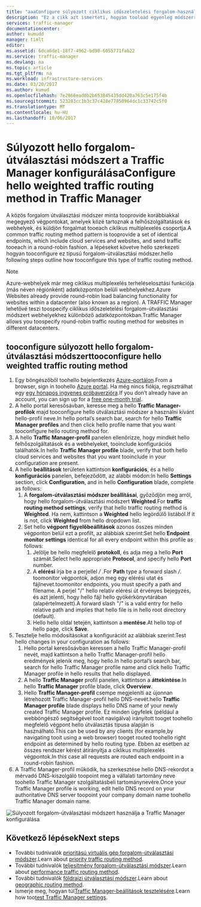 ```yaml
---
title: "aaaConfigure súlyozott ciklikus időszeletelési forgalom-használata az Azure Traffic Manager útválasztási módszer |} Microsoft Docs"
description: "Ez a cikk azt ismerteti, hogyan tooload egyenleg módszerrel ciklikus multiplexelés a Traffic Manager forgalom"
services: traffic-manager
documentationcenter: 
author: kumudd
manager: timlt
editor: 
ms.assetid: 6dca6de1-18f7-4962-bd98-6055771fab22
ms.service: traffic-manager
ms.devlang: na
ms.topic: article
ms.tgt_pltfrm: na
ms.workload: infrastructure-services
ms.date: 03/20/2017
ms.author: kumud
ms.openlocfilehash: 7e2866ead0b2b653845435dd420a763c5e175f4b
ms.sourcegitcommit: 523283cc1b3c37c428e77850964dc1c33742c5f0
ms.translationtype: MT
ms.contentlocale: hu-HU
ms.lasthandoff: 10/06/2017
---
```

# <a name="configure-hello-weighted-traffic-routing-method-in-traffic-manager"></a><span data-ttu-id="cbd56-103">Súlyozott hello forgalom-útválasztási módszert a Traffic Manager konfigurálása</span><span class="sxs-lookup"><span data-stu-id="cbd56-103">Configure hello weighted traffic routing method in Traffic Manager</span></span>

<span data-ttu-id="cbd56-104">A közös forgalom útválasztási módszer minta tooprovide korábbiakkal megegyező végpontokat, amelyek közé tartoznak a felhőszolgáltatások és webhelyek, és küldjön forgalmat tooeach ciklikus multiplexelés csoportja.</span><span class="sxs-lookup"><span data-stu-id="cbd56-104">A common traffic routing method pattern is tooprovide a set of identical endpoints, which include cloud services and websites, and send traffic tooeach in a round-robin fashion.</span></span> <span data-ttu-id="cbd56-105">a lépéseket követve hello szerkezeti hogyan tooconfigure ez típusú forgalom-útválasztási módszer.</span><span class="sxs-lookup"><span data-stu-id="cbd56-105">hello following steps outline how tooconfigure this type of traffic routing method.</span></span>

> [!NOTE]
> <span data-ttu-id="cbd56-106">Azure-webhelyek már meg ciklikus multiplexelés terheléselosztási funkciója (más néven régiónként) adatközponton belüli webhelyekhez.</span><span class="sxs-lookup"><span data-stu-id="cbd56-106">Azure Websites already provide round-robin load balancing functionality for websites within a datacenter (also known as a region).</span></span> <span data-ttu-id="cbd56-107">A TRAFFIC Manager lehetővé teszi toospecify ciklikus időszeletelési forgalom-útválasztási módszert webhelyekhez különböző adatközpontokban.</span><span class="sxs-lookup"><span data-stu-id="cbd56-107">Traffic Manager allows you toospecify round-robin traffic routing method for websites in different datacenters.</span></span>

## <a name="tooconfigure-hello-weighted-traffic-routing-method"></a><span data-ttu-id="cbd56-108">tooconfigure súlyozott hello forgalom-útválasztási módszert</span><span class="sxs-lookup"><span data-stu-id="cbd56-108">tooconfigure hello weighted traffic routing method</span></span>

1. <span data-ttu-id="cbd56-109">Egy böngészőből toohello bejelentkezés [Azure-portálon](http://portal.azure.com).</span><span class="sxs-lookup"><span data-stu-id="cbd56-109">From a browser, sign in toohello [Azure portal](http://portal.azure.com).</span></span> <span data-ttu-id="cbd56-110">Ha még nincs fiókja, regisztrálhat egy [egy hónapos ingyenes próbaverzióra](https://azure.microsoft.com/free/).</span><span class="sxs-lookup"><span data-stu-id="cbd56-110">If you don’t already have an account, you can sign up for a [free one-month trial](https://azure.microsoft.com/free/).</span></span> 
2. <span data-ttu-id="cbd56-111">A hello portal keresősávban, keresse meg a hello **Traffic Manager-profilok** majd tooconfigure hello útválasztási módszer a használni kívánt hello-profil neve.</span><span class="sxs-lookup"><span data-stu-id="cbd56-111">In hello portal’s search bar, search for hello **Traffic Manager profiles** and then click hello profile name that you want tooconfigure hello routing method for.</span></span>
3. <span data-ttu-id="cbd56-112">A hello **Traffic Manager-profil** panelen ellenőrizze, hogy mindkét hello felhőszolgáltatások és a webhelyeket, tooinclude konfigurációs találhatók.</span><span class="sxs-lookup"><span data-stu-id="cbd56-112">In hello **Traffic Manager profile** blade, verify that both hello cloud services and websites that you want tooinclude in your configuration are present.</span></span>
4. <span data-ttu-id="cbd56-113">A hello **beállítások** területen kattintson **konfigurációs**, és a hello **konfigurációs** panelen, befejeződött, az alábbi módon:</span><span class="sxs-lookup"><span data-stu-id="cbd56-113">In hello **Settings** section, click **Configuration**, and in hello **Configuration** blade, complete as follows:</span></span>
    1. <span data-ttu-id="cbd56-114">A **forgalom-útválasztási módszer beállításai**, győződjön meg arról, hogy hello forgalom-útválasztási módszert **Weighted**.</span><span class="sxs-lookup"><span data-stu-id="cbd56-114">For **traffic routing method settings**, verify that hello traffic routing method is **Weighted**.</span></span> <span data-ttu-id="cbd56-115">Ha nem, kattintson a **Weighted** hello legördülő listából.</span><span class="sxs-lookup"><span data-stu-id="cbd56-115">If it is not, click **Weighted** from hello dropdown list.</span></span>
    2. <span data-ttu-id="cbd56-116">Set hello **végpont figyelőbeállítások** azonos összes minden végponton belül ezt a profilt, az alábbiak szerint:</span><span class="sxs-lookup"><span data-stu-id="cbd56-116">Set hello **Endpoint monitor settings** identical for all every endpoint within this profile as follows:</span></span>
        1. <span data-ttu-id="cbd56-117">Jelölje be hello megfelelő **protokoll**, és adja meg a hello **Port** számát.</span><span class="sxs-lookup"><span data-stu-id="cbd56-117">Select hello appropriate **Protocol**, and specify hello **Port** number.</span></span> 
        2. <span data-ttu-id="cbd56-118">A **elérési** írja be a perjellel  */* .</span><span class="sxs-lookup"><span data-stu-id="cbd56-118">For **Path** type a forward slash */*.</span></span> <span data-ttu-id="cbd56-119">toomonitor végpontok, adjon meg egy elérési utat és fájlnevet.</span><span class="sxs-lookup"><span data-stu-id="cbd56-119">toomonitor endpoints, you must specify a path and filename.</span></span> <span data-ttu-id="cbd56-120">A perjel "/" hello relatív elérési út érvényes bejegyzés, és azt jelenti, hogy hello fájl hello gyökérkönyvtárában (alapértelmezett).</span><span class="sxs-lookup"><span data-stu-id="cbd56-120">A forward slash "/" is a valid entry for hello relative path and implies that hello file is in hello root directory (default).</span></span>
        3. <span data-ttu-id="cbd56-121">Hello hello oldal tetején, kattintson a **mentése**.</span><span class="sxs-lookup"><span data-stu-id="cbd56-121">At hello top of hello page, click **Save**.</span></span>
5. <span data-ttu-id="cbd56-122">Tesztelje hello módosításokat a konfigurációt az alábbiak szerint:</span><span class="sxs-lookup"><span data-stu-id="cbd56-122">Test hello changes in your configuration as follows:</span></span>
    1.  <span data-ttu-id="cbd56-123">Hello portal keresősávban keressen a hello Traffic Manager-profil nevét, majd kattintson a hello Traffic Manager-profil hello eredmények jelenik meg, hogy hello.</span><span class="sxs-lookup"><span data-stu-id="cbd56-123">In hello portal’s search bar, search for hello Traffic Manager profile name and click hello Traffic Manager profile in hello results that hello displayed.</span></span>
    2.  <span data-ttu-id="cbd56-124">A hello **Traffic Manager** profil panelen, kattintson a **áttekintése**.</span><span class="sxs-lookup"><span data-stu-id="cbd56-124">In hello **Traffic Manager** profile blade, click **Overview**.</span></span>
    3.  <span data-ttu-id="cbd56-125">Hello **Traffic Manager-profil** csempe megjeleníti az újonnan létrehozott Traffic Manager-profil hello DNS-nevét.</span><span class="sxs-lookup"><span data-stu-id="cbd56-125">hello **Traffic Manager profile** blade displays hello DNS name of your newly created Traffic Manager profile.</span></span> <span data-ttu-id="cbd56-126">Ez minden ügyfelek (például a webböngésző segítségével tooit navigálva) irányított tooget toohello megfelelő végpont hello útválasztás típusa alapján is használható.</span><span class="sxs-lookup"><span data-stu-id="cbd56-126">This can be used by any clients (for example,by navigating tooit using a web browser) tooget routed toohello right endpoint as determined by hello routing type.</span></span> <span data-ttu-id="cbd56-127">Ebben az esetben az összes rendszer kérést átirányítja a ciklikus multiplexelés végpontok.</span><span class="sxs-lookup"><span data-stu-id="cbd56-127">In this case all requests are routed each endpoint in a round-robin fashion.</span></span>
6. <span data-ttu-id="cbd56-128">A Traffic Manager-profil működik, ha szerkesztése hello DNS-rekordot a mérvadó DNS-kiszolgáló toopoint meg a vállalati tartomány neve toohello Traffic Manager szolgáltatásbeli tartománynevére.</span><span class="sxs-lookup"><span data-stu-id="cbd56-128">Once your Traffic Manager profile is working, edit hello DNS record on your authoritative DNS server toopoint your company domain name toohello Traffic Manager domain name.</span></span>

![Súlyozott forgalom-útválasztási módszert használja a Traffic Manager konfigurálása][1]

## <a name="next-steps"></a><span data-ttu-id="cbd56-130">Következő lépések</span><span class="sxs-lookup"><span data-stu-id="cbd56-130">Next steps</span></span>

- <span data-ttu-id="cbd56-131">További tudnivalók [prioritású virtuális gép forgalom-útválasztási módszer](traffic-manager-configure-priority-routing-method.md).</span><span class="sxs-lookup"><span data-stu-id="cbd56-131">Learn about [priority traffic routing method](traffic-manager-configure-priority-routing-method.md).</span></span>
- <span data-ttu-id="cbd56-132">További tudnivalók [teljesítmény forgalom-útválasztási módszer](traffic-manager-configure-performance-routing-method.md).</span><span class="sxs-lookup"><span data-stu-id="cbd56-132">Learn about [performance traffic routing method](traffic-manager-configure-performance-routing-method.md).</span></span>
- <span data-ttu-id="cbd56-133">További tudnivalók [földrajzi útválasztási módszer](traffic-manager-configure-geographic-routing-method.md).</span><span class="sxs-lookup"><span data-stu-id="cbd56-133">Learn about [geographic routing method](traffic-manager-configure-geographic-routing-method.md).</span></span>
- <span data-ttu-id="cbd56-134">Ismerje meg, hogyan túl[Traffic Manager-beállítások tesztelésére](traffic-manager-testing-settings.md).</span><span class="sxs-lookup"><span data-stu-id="cbd56-134">Learn how too[test Traffic Manager settings](traffic-manager-testing-settings.md).</span></span>

<!--Image references-->
[1]: ./media/traffic-manager-weighted-routing-method/traffic-manager-weighted-routing-method.png
